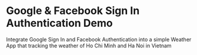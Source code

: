 # Google & Facebook Sign In Authentication Demo

Integrate Google Sign In and Facebook Authentication into a simple Weather App that tracking the weather of Ho Chi Minh and Ha Noi in Vietnam
